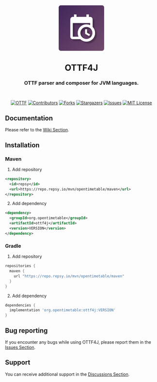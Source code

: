 <p align="center">
    <img align="center" src="https://github.com/OpenTimetable/OpenTimetable-v1/blob/master/assets/icon.png?raw=true" height="150px">
</p>

<h1 align="center">OTTF4J</h1>
<h3 align="center">OTTF parser and composer for JVM languages.</h3>
<br>

<div align="center">

[![OTTF][ottf-shield]][ottf-url]
[![Contributors][contributors-shield]][contributors-url]
[![Forks][forks-shield]][forks-url]
[![Stargazers][stars-shield]][stars-url]
[![Issues][issues-shield]][issues-url]
[![MIT License][license-shield]][license-url]

</div>

## Documentation
Please refer to the [Wiki Section][wiki-url].

## Installation
### Maven
1. Add repository
```xml
<repository>
  <id>repsy</id>
  <url>https://repo.repsy.io/mvn/opentimetable/maven</url>
</repository>
```

2. Add dependency
```xml
<dependency>
  <groupId>org.opentimetable</groupId>
  <artifactId>ottf4j</artifactId>
  <version>VERSION</version>
</dependency>
```

### Gradle
1. Add repository
```groovy
repositories {
  maven {
    url "https://repo.repsy.io/mvn/opentimetable/maven"
  }
}
```

2. Add dependency
```groovy
dependencies {
  implementation 'org.opentimetable:ottf4j:VERSION'
}
```

## Bug reporting
If you encounter any bugs while using OTTF4J, please report them in the [Issues Section][issues-url].

## Support
You can receive additional support in the [Discussions Section][discussions-url].

[ottf-shield]: https://img.shields.io/badge/OTTF-v1.0-blueviolet?style=for-the-badge
[contributors-shield]: https://img.shields.io/github/contributors/OpenTimetable/OTTF4J.svg?style=for-the-badge
[forks-shield]: https://img.shields.io/github/forks/OpenTimetable/OTTF4J.svg?style=for-the-badge
[stars-shield]: https://img.shields.io/github/stars/OpenTimetable/OTTF4J.svg?style=for-the-badge
[issues-shield]: https://img.shields.io/github/issues/OpenTimetable/OTTF4J.svg?style=for-the-badge
[license-shield]: https://img.shields.io/github/license/OpenTimetable/OTTF4J.svg?style=for-the-badge

[ottf-url]: https://github.com/OpenTimetable/OpenTimetable-v1
[contributors-url]: https://github.com/OpenTimetable/OTTF4J/graphs/contributors
[forks-url]: https://github.com/OpenTimetable/OTTF4J/network/members
[stars-url]: https://github.com/OpenTimetable/OTTF4J/stargazers
[issues-url]: https://github.com/OpenTimetable/OTTF4J/issues
[license-url]: https://github.com/OpenTimetable/OTTF4J/blob/master/LICENSE
[wiki-url]: https://github.com/OpenTimetable/OTTF4J/wiki
[releases-url]: https://github.com/OpenTimetable/OTTF4J/releases
[discussions-url]: https://github.com/OpenTimetable/OTTF4J/discussions
